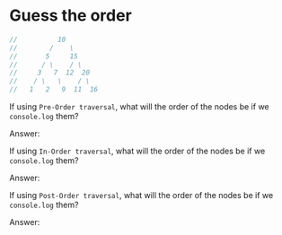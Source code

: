 # Guess the order

```js
//          10
//        /    \  
//       5     15
//      / \    / \
//     3   7  12  20
//    / \   \    / \
//   1   2   9  11  16
```

If using `Pre-Order traversal`, what will the order of the nodes be if we `console.log` them?

Answer:

If using `In-Order traversal`, what will the order of the nodes be if we `console.log` them?

Answer:

If using `Post-Order traversal`, what will the order of the nodes be if we `console.log` them?

Answer:
